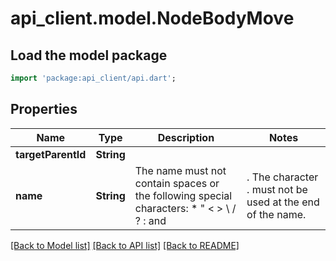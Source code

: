 # api_client.model.NodeBodyMove

## Load the model package
```dart
import 'package:api_client/api.dart';
```

## Properties
Name | Type | Description | Notes
------------ | ------------- | ------------- | -------------
**targetParentId** | **String** |  | 
**name** | **String** | The name must not contain spaces or the following special characters: * \" < > \\ / ? : and |. The character . must not be used at the end of the name.  | [optional] 

[[Back to Model list]](../README.md#documentation-for-models) [[Back to API list]](../README.md#documentation-for-api-endpoints) [[Back to README]](../README.md)


